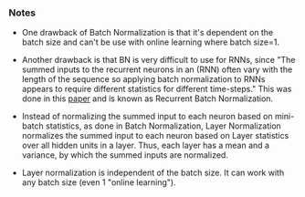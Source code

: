 
### Notes
* One drawback of Batch Normalization is that it's dependent on the batch size and can't be use with online learning where batch size=1.

* Another drawback is that BN is very difficult to use for RNNs, since "The summed inputs to the recurrent neurons in an (RNN) often vary with the length of the sequence so applying batch normalization to RNNs appears to require different statistics for different time-steps." This was done in this [paper](https://arxiv.org/abs/1604.03640) and is known as Recurrent Batch Normalization.

* Instead of normalizing the summed input to each neuron based on mini-batch statistics, as done in Batch Normalization, Layer Normalization normalizes the summed input to each neuron based on Layer statistics over all hidden units in a layer. Thus, each layer has a mean and a variance, by which the summed inputs are normalized. 

* Layer normalization is independent of the batch size. It can work with any batch size (even 1 "online learning").

